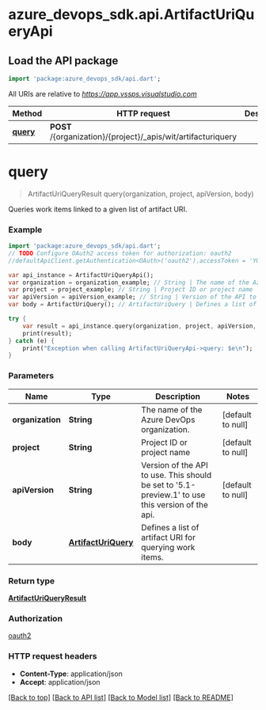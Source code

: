 # azure_devops_sdk.api.ArtifactUriQueryApi

## Load the API package
```dart
import 'package:azure_devops_sdk/api.dart';
```

All URIs are relative to *https://app.vssps.visualstudio.com*

Method | HTTP request | Description
------------- | ------------- | -------------
[**query**](ArtifactUriQueryApi.md#query) | **POST** /{organization}/{project}/_apis/wit/artifacturiquery | 


# **query**
> ArtifactUriQueryResult query(organization, project, apiVersion, body)



Queries work items linked to a given list of artifact URI.

### Example 
```dart
import 'package:azure_devops_sdk/api.dart';
// TODO Configure OAuth2 access token for authorization: oauth2
//defaultApiClient.getAuthentication<OAuth>('oauth2').accessToken = 'YOUR_ACCESS_TOKEN';

var api_instance = ArtifactUriQueryApi();
var organization = organization_example; // String | The name of the Azure DevOps organization.
var project = project_example; // String | Project ID or project name
var apiVersion = apiVersion_example; // String | Version of the API to use.  This should be set to '5.1-preview.1' to use this version of the api.
var body = ArtifactUriQuery(); // ArtifactUriQuery | Defines a list of artifact URI for querying work items.

try { 
    var result = api_instance.query(organization, project, apiVersion, body);
    print(result);
} catch (e) {
    print("Exception when calling ArtifactUriQueryApi->query: $e\n");
}
```

### Parameters

Name | Type | Description  | Notes
------------- | ------------- | ------------- | -------------
 **organization** | **String**| The name of the Azure DevOps organization. | [default to null]
 **project** | **String**| Project ID or project name | [default to null]
 **apiVersion** | **String**| Version of the API to use.  This should be set to &#39;5.1-preview.1&#39; to use this version of the api. | [default to null]
 **body** | [**ArtifactUriQuery**](ArtifactUriQuery.md)| Defines a list of artifact URI for querying work items. | 

### Return type

[**ArtifactUriQueryResult**](ArtifactUriQueryResult.md)

### Authorization

[oauth2](../README.md#oauth2)

### HTTP request headers

 - **Content-Type**: application/json
 - **Accept**: application/json

[[Back to top]](#) [[Back to API list]](../README.md#documentation-for-api-endpoints) [[Back to Model list]](../README.md#documentation-for-models) [[Back to README]](../README.md)


